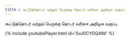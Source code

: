 ```yaml
---
title : கூட்டுத்தொடர் மற்றும் பெருக்கு தொடர் வரிசை அறிமுக வகுப்பு
---
```


கூட்டுத்தொடர் மற்றும் பெருக்கு தொடர் வரிசை அறிமுக வகுப்பு



{% include youtubePlayer.html id='SvJ0CYGQ4IM' %}
